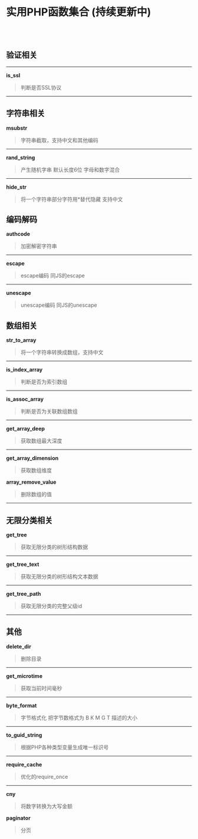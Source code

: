 # 实用PHP函数集合 (持续更新中)
<br /><br />
## 验证相关

----------

**is_ssl**
> 判断是否SSL协议

----------

## 字符串相关

**msubstr**
> 字符串截取，支持中文和其他编码

----------

**rand_string**
> 产生随机字串 默认长度6位 字母和数字混合

----------

**hide_str**
> 将一个字符串部分字符用*替代隐藏  支持中文

## 编码解码

**authcode**
> 加密解密字符串

----------

**escape**
> escape编码  同JS的escape

----------

**unescape**
> unescape编码  同JS的unescape

## 数组相关

**str_to_array**
> 将一个字符串转换成数组，支持中文

----------

**is_index_array**
> 判断是否为索引数组

----------

**is_assoc_array**
> 判断是否为关联数组数组

----------

**get_array_deep**
> 获取数组最大深度

----------

**get_array_dimension**
> 获取数组维度

**array_remove_value**
> 删除数组的值

----------

## 无限分类相关

**get_tree**
> 获取无限分类的树形结构数据

----------

**get_tree_text**
> 获取无限分类的树形结构文本数据

----------

**get_tree_path**
> 获取无限分类的完整父级id


----------

## 其他

**delete_dir**
> 删除目录

----------

**get_microtime**
> 获取当前时间毫秒

----------

**byte_format**
> 字节格式化 把字节数格式为 B K M G T 描述的大小

----------

**to_guid_string**
> 根据PHP各种类型变量生成唯一标识号

----------

**require_cache**
> 优化的require_once

----------

**cny**
> 将数字转换为大写金额

**paginator**
> 分页
